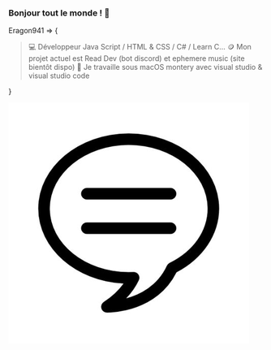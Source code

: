 ### Bonjour tout le monde ! 👋

Eragon941 => {

>   💻 Développeur Java Script / HTML & CSS / C# / Learn C...
>   🪙 Mon projet actuel est Read Dev (bot discord) et ephemere music (site bientôt dispo)
>   🫧 Je travaille sous macOS montery avec visual studio & visual studio code

}

[![img_contact](./img/iu-1.jpeg)](https://discord.gg/wuADMfvx3c)

